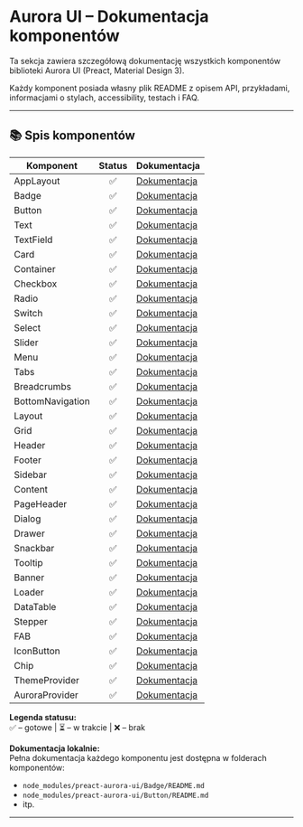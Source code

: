 # Aurora UI – Dokumentacja komponentów

Ta sekcja zawiera szczegółową dokumentację wszystkich komponentów biblioteki Aurora UI (Preact, Material Design 3).

Każdy komponent posiada własny plik README z opisem API, przykładami, informacjami o stylach, accessibility, testach i FAQ.

---

## 📚 Spis komponentów

| Komponent        | Status | Dokumentacja                                                                                           |
| ---------------- | :----: | ------------------------------------------------------------------------------------------------------ |
| AppLayout        |   ✅   | [Dokumentacja](https://github.com/prachwal/preact-aurora-ui/tree/main/src/components/AppLayout)        |
| Badge            |   ✅   | [Dokumentacja](https://github.com/prachwal/preact-aurora-ui/tree/main/src/components/Badge)            |
| Button           |   ✅   | [Dokumentacja](https://github.com/prachwal/preact-aurora-ui/tree/main/src/components/Button)           |
| Text             |   ✅   | [Dokumentacja](https://github.com/prachwal/preact-aurora-ui/tree/main/src/components/Text)             |
| TextField        |   ✅   | [Dokumentacja](https://github.com/prachwal/preact-aurora-ui/tree/main/src/components/TextField)        |
| Card             |   ✅   | [Dokumentacja](https://github.com/prachwal/preact-aurora-ui/tree/main/src/components/Card)             |
| Container        |   ✅   | [Dokumentacja](https://github.com/prachwal/preact-aurora-ui/tree/main/src/components/Container)        |
| Checkbox         |   ✅   | [Dokumentacja](https://github.com/prachwal/preact-aurora-ui/tree/main/src/components/Checkbox)         |
| Radio            |   ✅   | [Dokumentacja](https://github.com/prachwal/preact-aurora-ui/tree/main/src/components/Radio)            |
| Switch           |   ✅   | [Dokumentacja](https://github.com/prachwal/preact-aurora-ui/tree/main/src/components/Switch)           |
| Select           |   ✅   | [Dokumentacja](https://github.com/prachwal/preact-aurora-ui/tree/main/src/components/Select)           |
| Slider           |   ✅   | [Dokumentacja](https://github.com/prachwal/preact-aurora-ui/tree/main/src/components/Slider)           |
| Menu             |   ✅   | [Dokumentacja](https://github.com/prachwal/preact-aurora-ui/tree/main/src/components/Menu)             |
| Tabs             |   ✅   | [Dokumentacja](https://github.com/prachwal/preact-aurora-ui/tree/main/src/components/Tabs)             |
| Breadcrumbs      |   ✅   | [Dokumentacja](https://github.com/prachwal/preact-aurora-ui/tree/main/src/components/Breadcrumbs)      |
| BottomNavigation |   ✅   | [Dokumentacja](https://github.com/prachwal/preact-aurora-ui/tree/main/src/components/BottomNavigation) |
| Layout           |   ✅   | [Dokumentacja](https://github.com/prachwal/preact-aurora-ui/tree/main/src/components/Layout)           |
| Grid             |   ✅   | [Dokumentacja](https://github.com/prachwal/preact-aurora-ui/tree/main/src/components/Grid)             |
| Header           |   ✅   | [Dokumentacja](https://github.com/prachwal/preact-aurora-ui/tree/main/src/components/Header)           |
| Footer           |   ✅   | [Dokumentacja](https://github.com/prachwal/preact-aurora-ui/tree/main/src/components/Footer)           |
| Sidebar          |   ✅   | [Dokumentacja](https://github.com/prachwal/preact-aurora-ui/tree/main/src/components/Sidebar)          |
| Content          |   ✅   | [Dokumentacja](https://github.com/prachwal/preact-aurora-ui/tree/main/src/components/Content)          |
| PageHeader       |   ✅   | [Dokumentacja](https://github.com/prachwal/preact-aurora-ui/tree/main/src/components/PageHeader)       |
| Dialog           |   ✅   | [Dokumentacja](https://github.com/prachwal/preact-aurora-ui/tree/main/src/components/Dialog)           |
| Drawer           |   ✅   | [Dokumentacja](https://github.com/prachwal/preact-aurora-ui/tree/main/src/components/Drawer)           |
| Snackbar         |   ✅   | [Dokumentacja](https://github.com/prachwal/preact-aurora-ui/tree/main/src/components/Snackbar)         |
| Tooltip          |   ✅   | [Dokumentacja](https://github.com/prachwal/preact-aurora-ui/tree/main/src/components/Tooltip)          |
| Banner           |   ✅   | [Dokumentacja](https://github.com/prachwal/preact-aurora-ui/tree/main/src/components/Banner)           |
| Loader           |   ✅   | [Dokumentacja](https://github.com/prachwal/preact-aurora-ui/tree/main/src/components/Loader)           |
| DataTable        |   ✅   | [Dokumentacja](https://github.com/prachwal/preact-aurora-ui/tree/main/src/components/DataTable)        |
| Stepper          |   ✅   | [Dokumentacja](https://github.com/prachwal/preact-aurora-ui/tree/main/src/components/Stepper)          |
| FAB              |   ✅   | [Dokumentacja](https://github.com/prachwal/preact-aurora-ui/tree/main/src/components/FAB)              |
| IconButton       |   ✅   | [Dokumentacja](https://github.com/prachwal/preact-aurora-ui/tree/main/src/components/IconButton)       |
| Chip             |   ✅   | [Dokumentacja](https://github.com/prachwal/preact-aurora-ui/tree/main/src/components/Chip)             |
| ThemeProvider    |   ✅   | [Dokumentacja](https://github.com/prachwal/preact-aurora-ui/tree/main/src/components/ThemeProvider)    |
| AuroraProvider   |   ✅   | [Dokumentacja](https://github.com/prachwal/preact-aurora-ui/tree/main/src/components/AuroraProvider)   |

**Legenda statusu:**  
✅ – gotowe | ⏳ – w trakcie | ❌ – brak

**Dokumentacja lokalnie:**  
Pełna dokumentacja każdego komponentu jest dostępna w folderach komponentów:

- `node_modules/preact-aurora-ui/Badge/README.md`
- `node_modules/preact-aurora-ui/Button/README.md`
- itp.

---
